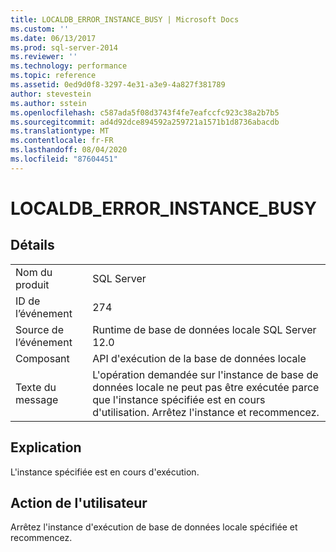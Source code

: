 ```yaml
---
title: LOCALDB_ERROR_INSTANCE_BUSY | Microsoft Docs
ms.custom: ''
ms.date: 06/13/2017
ms.prod: sql-server-2014
ms.reviewer: ''
ms.technology: performance
ms.topic: reference
ms.assetid: 0ed9d0f8-3297-4e31-a3e9-4a827f381789
author: stevestein
ms.author: sstein
ms.openlocfilehash: c587ada5f08d3743f4fe7eafccfc923c38a2b7b5
ms.sourcegitcommit: ad4d92dce894592a259721a1571b1d8736abacdb
ms.translationtype: MT
ms.contentlocale: fr-FR
ms.lasthandoff: 08/04/2020
ms.locfileid: "87604451"
---
```

# <a name="localdb_error_instance_busy"></a>LOCALDB_ERROR_INSTANCE_BUSY
    
## <a name="details"></a>Détails  
  
|||  
|-|-|  
|Nom du produit|SQL Server|  
|ID de l’événement|274|  
|Source de l’événement|Runtime de base de données locale SQL Server 12.0|  
|Composant|API d'exécution de la base de données locale|  
|Texte du message|L'opération demandée sur l'instance de base de données locale ne peut pas être exécutée parce que l'instance spécifiée est en cours d'utilisation. Arrêtez l'instance et recommencez.|  
  
## <a name="explanation"></a>Explication  
 L'instance spécifiée est en cours d'exécution.  
  
## <a name="user-action"></a>Action de l'utilisateur  
 Arrêtez l'instance d'exécution de base de données locale spécifiée et recommencez.  
  
  
